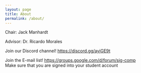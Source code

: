 ```yaml
---
layout: page
title: About
permalink: /about/
---
```


Chair: Jack Manhardt

Advisor: Dr. Ricardo Morales

Join our Discord channel! <https://discord.gg/ayjGE9t>

Join the E-mail list! <https://groups.google.com/d/forum/sig-comp><br/>
Make sure that you are signed into your student account